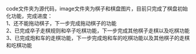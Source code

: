 code文件夹为源代码，image文件夹为棋子和棋盘图片，目前只完成了棋盘初始化功能，完成进度：<br>
1、还不能拖动棋子，下一步完成拖动棋子的功能<br>
2、已完成卒子走棋规则和卒子吃棋功能，下一步完成其他棋子走棋以及吃棋功能<br>
3、已完成炮和车的走棋功能，下一步完成炮和车的吃棋功能以及其他棋子的走棋和吃棋功能
